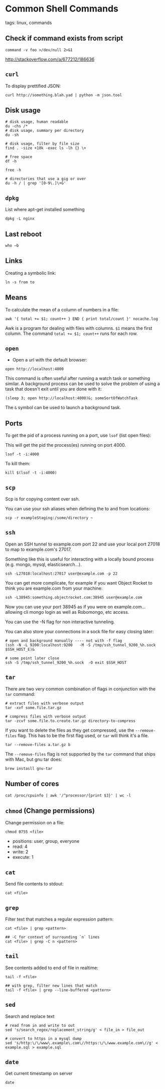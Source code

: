 # Common Shell Commands

tags: linux, commands

## Check if command exists from script

```
command -v foo >/dev/null 2>&1
```

http://stackoverflow.com/a/677212/186636

## `curl`

To display prettified JSON:

```
curl http://something.blah.yad | python -m json.tool
```

## Disk usage

```
# disk usage, human readable
du -chs /*
# disk usage, summary per directory
du -sh

# disk usage, filter by file size
find . -size +10k -exec ls -lh {} \+

# free space
df -h

free -h

# directories that use a gig or over
du -h / | grep '[0-9\.]\+G'
```

## `dpkg`

List where apt-get installed something

```
dpkg -L nginx
```

## Last reboot

```
who –b
```

## Links

Creating a symbolic link:

```
ln -s from to
```

## Means

To calculate the mean of a column of numbers in a file:

```shell
awk '{ total += $1; count++ } END { print total/count }' nocache.log
```

Awk is a program for dealing with files with columns. `$1` means the first column.
The command `total += $1; count++` runs for each row.

## `open`

* Open a url with the default browser:

```shell
open http://localhost:4000
```

This command is often useful after running a watch task or something similar. A
background process can be used to solve the problem of using a task that doesn't
exit until you are done with it:

```
(sleep 3; open http://localhost:4000)&; someSortOfWatchTask
```

The `&` symbol can be used to launch a background task.

## Ports

To get the pid of a process running on a port, use `lsof` (list open files):

This will get the pid the process(es) running on port 4000.

```
lsof -t -i:4000
```

To kill them:

```
kill $(lsof -t -i:4000)
```

## `scp`

Scp is for copying content over ssh.

You can use your ssh aliases when defining the to and from locations:

```
scp -r exampleStaging:/some/directory ~
```

## `ssh`

Open an SSH tunnel to example.com port 22 and use your local port 27018 to
map to example.com's 27017.

Something like this is useful for interacting with a locally bound process (e.g.
  mongo, mysql, elasticsearch...).

```shell
ssh -L27018:localhost:27017 user@example.com -p 22
```

You can get more complicate, for example if you want Object Rocket to think you are example.com from your machine:

```shell
ssh -L38945:something.objectrocket.com:38945 user@example.com
```

Now you can use your port 38945 as if you were on example.com... allowing cli mongo login as well as Robomongo, etc access.

You can use the -N flag for non interactive tunneling.

You can also store your connections in a sock file for easy closing later:

```shell
# open and background manually ---- not with -f flag
(ssh -N -L 9200:localhost:9200   -M -S /tmp/ssh_tunnel_9200_%h.sock $SSH_HOST_E)&

# some point later close
ssh -S /tmp/ssh_tunnel_9200_%h.sock  -O exit $SSH_HOST
```

## `tar`

There are two very common combination of flags in conjunction with the `tar` command:

```
# extract files with verbose output
tar -xvf some.file.tar.gz

# compress files with verbose output
tar -zcvf some.file.to.create.tar.gz directory-to-compress
```

If you want to delete the files as they get compressed, use the `--remove-files` flag.
This has to be the first flag used, or `tar` will think it's a file.

```
tar --remove-files a.tar.gz b
```

The `--remove-files` flag is not supported by the `tar` command that ships with
Mac, but gnu tar does:

```
brew instasll gnu-tar
```

## Number of cores

```
cat /proc/cpuinfo | awk '/^processor/{print $3}' | wc -l
```

## `chmod` (Change permissions)
Change permission on a file:
```
chmod 0755 <file>
```
* positions: user, group, everyone
* read: 4
* write: 2
* execute: 1

## `cat`
Send file contents to stdout:
```
cat <file>
```

## `grep`
Filter text that matches a regular expression pattern:
```
cat <file> | grep <pattern>

## -C for context of surrounding `n` lines
cat <file> | grep -C n <pattern>
```

## `tail`
See contents added to end of file in realtime:
```
tail -f <file>

## with grep, filter new lines that match
tail -f <file> | grep --line-buffered <pattern>
```

## `sed`
Search and replace text
```
# read from in and write to out
sed 's/search_regex/replacement_string/g' < file_in > file_out

# convert to https in a mysql dump
sed 's/http:\/\/www\.example\.com\//https:\/\/www.example.com\//g' < example.sql > example.sql
```

## `date`
Get current timestamp on server
```
date
```
